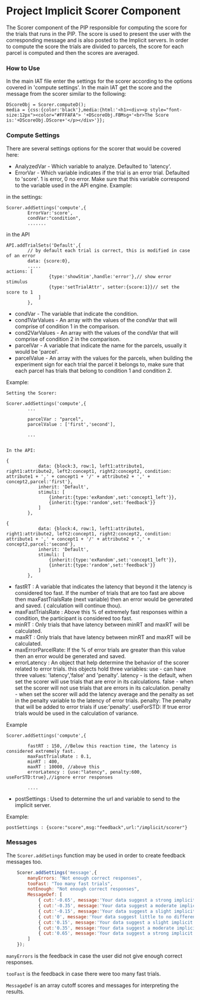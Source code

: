 # Project Implicit Scorer Component

The Scorer component of the PIP responsible for computing the score for the trials that runs in the PIP. The score is used to present the user with the corresponding message and is also posted to the Implicit servers.
In order to compute the score the trials are divided to parcels, the score for each parcel is computed and then the scores are averaged.

### How to Use

In the main IAT file enter the settings for the scorer according to the options covered in 'compute settings'.
In the main IAT get the score and the message from the scorer similar to the following:

```
DScoreObj = Scorer.computeD();
media = {css:{color:'black'},media:{html:'<h1><div><p style="font-size:12px"><color="#FFFAFA"> '+DScoreObj.FBMsg+'<br>The Score is:'+DScoreObj.DScore+'</p></div>'}};

```



### Compute Settings

There are several settings options for the scorer that would be covered here:

* AnalyzedVar -    Which variable to analyze. Defaulted to 'latency'.
* ErrorVar -       Which variable indicates if the trial is an error trial. Defaulted to 'score'. 1 is error, 0 no 								   error. Make sure that this variable correspond to the variable used in the API engine.
Example:

in the settings:
```
Scorer.addSettings('compute',{
		ErrorVar:'score',
		condVar:"condition",
		.......

```
in the API
```
API.addTrialSets('Default',{
		// by default each trial is correct, this is modified in case of an error
		data: {score:0},
		.....
actions: [
				{type:'showStim',handle:'error'},// show error stimulus
				{type:'setTrialAttr', setter:{score:1}}// set the score to 1
			]
		},

```

* condVar -		   The variable that indicate the condition.
* cond1VarValues - An array with the values of the condVar that will comprise of condition 1 in the comparison.
* cond2VarValues - An array with the values of the condVar that will comprise of condition 2 in the comparison.
* parcelVar -	   A variable that indicate the name for the parcels, usually it would be 'parcel'.
* parcelValue -    An array with the values for the parcels, when building the experiment sign for each trial the parcel it
				   belongs to, make sure that each parcel has trials that belong to condition 1 and condition 2.

Example:

```
Setting the Scorer:

Scorer.addSettings('compute',{
		...

		parcelVar : "parcel",
		parcelValue : ['first','second'],

		...


In the API:

{
			data: {block:3, row:1, left1:attribute1, right1:attribute2, left2:concept1, right2:concept2, condition: attribute1 + ',' + concept1 + '/' + attribute2 + ',' + concept2,parcel:'first'},
			inherit: 'Default',
			stimuli: [
				{inherit:{type:'exRandom',set:'concept1_left'}},
				{inherit:{type:'random',set:'feedback'}}
			]
		},

{
			data: {block:4, row:1, left1:attribute1, right1:attribute2, left2:concept1, right2:concept2, condition: attribute1 + ',' + concept1 + '/' + attribute2 + ',' + concept2,parcel:'second'},
			inherit: 'Default',
			stimuli: [
				{inherit:{type:'exRandom',set:'concept1_left'}},
				{inherit:{type:'random',set:'feedback'}}
			]
		},

```

* fastRT : A variable that indicates the latency that beyond it the latency is considered too fast. If the number of trials that 		   are too fast are above then maxFastTrialsRate (next variable) then an error would be generated and saved. (
		   calculation will continue thou).
* maxFastTrialsRate : Above this % of extremely fast responses within a condition, the participant is considered too fast.
* minRT : Only trials that have latency between minRT and maxRT will be calculated.
* maxRT : Only trials that have latency between minRT and maxRT will be calculated.
* maxErrorParcelRate: If the % of error trials are greater than this value then an error would be generated and saved.
* errorLatency : An object that help determine the behavior of the scorer related to error trials.
				 this objects hold three variables:
				 use - can have three values: 'latency','false' and 'penalty'.
					 latency -  is the default, when set the scorer will use trials that are error in its calculations.
					 false - when set the scorer will not use trials that are errors in its calculation.
					 penalty - when set the scorer will add the latency average and the penalty as set in the penalty variable to the latency of error trials.
     			 penalty: The penalty that will be added to error trials if use:'penalty'.
     			 useForSTD: If true error trials would be used in the calculation of variance.

Example
```
Scorer.addSettings('compute',{

		fastRT : 150, //Below this reaction time, the latency is considered extremely fast.
		maxFastTrialsRate : 0.1,
		minRT : 400,
		maxRT : 10000, //above this
		errorLatency : {use:"latency", penalty:600, useForSTD:true},//ignore error responses

		....

```

* postSettings : Used to determine the url and variable to send to the implicit server.

Example:

```
postSettings : {score:"score",msg:"feedback",url:"/implicit/scorer"}
```

### Messages

The `Scorer.addSetings` function may be used in order to create feedback messages too.

```js
	Scorer.addSettings('message',{
		manyErrors: "Not enough correct responses",
		tooFast: "Too many fast trials",
		notEnough: "Not enough correct responses",
		MessageDef: [
			{ cut:'-0.65', message:'Your data suggest a strong implicit preference for Black People compared to White People' },
			{ cut:'-0.35', message:'Your data suggest a moderate implicit preference for Black People compared to White People.' },
			{ cut:'-0.15', message:'Your data suggest a slight implicit preference for Black People compared to White People.' },
			{ cut:'0', message:'Your data suggest little to no difference in implicit preference between Black People and White People.' },
			{ cut:'0.15', message:'Your data suggest a slight implicit preference for White People compared to Black People' },
			{ cut:'0.35', message:'Your data suggest a moderate implicit preference for White People compared to Black People' },
			{ cut:'0.65', message:'Your data suggest a strong implicit preference for White People compared to Black People' }
		]
	});
```

`manyErrors` is the feedback in case the user did not give enough correct responses.

`tooFast` is the feedback in case there were too many fast trials.

`MessageDef` is an array cutoff scores and messages for interpreting the results.